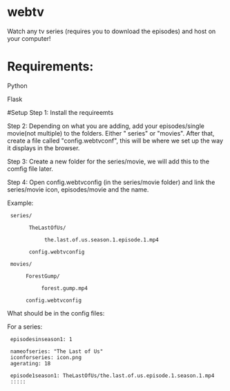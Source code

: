 # webtv
Watch any tv series (requires you to download the episodes) and host on your computer!

# Requirements:

Python

Flask

#Setup
Step 1: Install the requireemts

Step 2: Depending on what you are adding, add your episodes/single movie(not multiple) to the folders. Either " series" or "movies". After that,  create a file called "config.webtvconf", this will be where we set up the way it displays in the browser.

Step 3: Create a new folder for the series/movie, we will add this to the comfig file later.

Step 4: Open config.webtvconfig (in the series/movie folder) and link the series/movie icon, episodes/movie and the name.

Example:

     series/

           TheLastOfUs/
      
                the.last.of.us.season.1.episode.1.mp4
           
           config.webtvconfig

     movies/

          ForestGump/
     
               forest.gump.mp4
               
          config.webtvconfig

What should be in the config files:


For a series:

     episodesinseason1: 1

     nameofseries: "The Last of Us"
     iconforseries: icon.png
     agerating: 18
     
     episode1season1: TheLastOfUs/the.last.of.us.episode.1.season.1.mp4
     :::::
